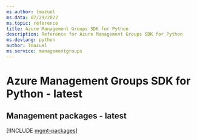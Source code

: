 ```yaml
---
ms.author: lmazuel
ms.data: 07/29/2022
ms.topic: reference
title: Azure Management Groups SDK for Python
description: Reference for Azure Management Groups SDK for Python
ms.devlang: python
author: lmazuel
ms.service: managementgroups
---
```

# Azure Management Groups SDK for Python - latest

## Management packages - latest
[!INCLUDE [mgmt-packages](management-groups-mgmt-index.md)]